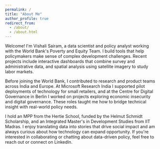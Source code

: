 ```yaml
---
permalink: /
title: "About Me"
author_profile: true
redirect_from:
  - /about/
  - /about.html
---
```

Welcome! I'm Vishali Sairam, a data scientist and policy analyst working with the World Bank's Poverty and Equity Team. I build tools that help policymakers make sense of complex development challenges. Recent projects include interactive dashboards that combine survey and administrative data, and spatial analysis using satellite imagery to study labor markets.

Before joining the World Bank, I contributed to research and product teams across India and Europe. At Microsoft Research India I supported pilot deployments of technology for small retailers, and at the Centre for Digital Governance in Berlin I worked on projects exploring economic insecurity and digital governance. These roles taught me how to bridge technical insight with real-world policy needs.

I hold an MPP from the Hertie School, funded by the Helmut Schmidt Scholarship, and an Integrated Master's in Development Studies from IIT Madras. I enjoy translating data into stories that drive social impact and am always curious about how technology can expand opportunity. If you're interested in collaborating or chatting about data-driven policy, feel free to reach out or connect on LinkedIn.

